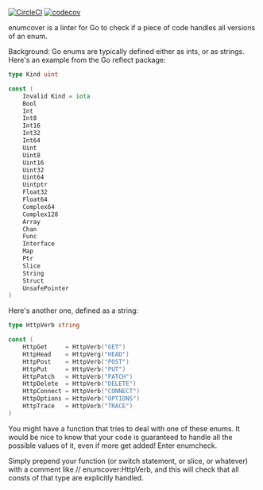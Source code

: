 [![CircleCI](https://circleci.com/gh/reillywatson/enumcover.svg?style=svg)](https://circleci.com/gh/reillywatson/enumcover)
[![codecov](https://codecov.io/gh/reillywatson/enumcover/branch/master/graph/badge.svg)](https://codecov.io/gh/reillywatson/enumcover)

enumcover is a linter for Go to check if a piece of code handles all versions of an enum.

Background: Go enums are typically defined either as ints, or as strings. Here's an example from the Go reflect package:

```go
type Kind uint

const (
	Invalid Kind = iota
	Bool
	Int
	Int8
	Int16
	Int32
	Int64
	Uint
	Uint8
	Uint16
	Uint32
	Uint64
	Uintptr
	Float32
	Float64
	Complex64
	Complex128
	Array
	Chan
	Func
	Interface
	Map
	Ptr
	Slice
	String
	Struct
	UnsafePointer
)
```

Here's another one, defined as a string:

```go
type HttpVerb string

const (
	HttpGet     = HttpVerb("GET")
	HttpHead    = HttpVerg("HEAD")
	HttpPost    = HttpVerb("POST")
	HttpPut     = HttpVerb("PUT")
	HttpPatch   = HttpVerb("PATCH")
	HttpDelete  = HttpVerb("DELETE")
	HttpConnect = HttpVerb("CONNECT")
	HttpOptions = HttpVerb("OPTIONS")
	HttpTrace   = HttpVerb("TRACE")
)
```

You might have a function that tries to deal with one of these enums. It would be nice to know that your code is guaranteed to handle all the possible values of it, even if more get added! Enter enumcheck.

Simply prepend your function (or switch statement, or slice, or whatever) with a comment like // enumcover:HttpVerb, and this will check that all consts of that type are explicitly handled.
